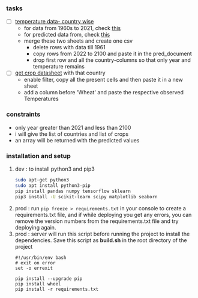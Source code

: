 ### tasks
- [ ] [temperature data- country wise](https://climateknowledgeportal.worldbank.org/download-data)
    - for data from 1960s to 2021, check [this](py/temp_prev_data.png)
    - for predicted data from, check [this](py/temp_pred_data.png)
    - merge these two sheets and create one csv
        - delete rows with data till 1961
        - copy rows from 2022 to 2100 and paste it in the pred_document
        - drop first row and all the country-columns so that only year and temperature remains
- [ ] [get crop datasheet](https://docs.google.com/spreadsheets/d/1qPP5FzFYa5JpMEu8WhVvxF2-kvKqf_0Qg7zEU55pdf0/edit#gid=441730022) with that country 
    - enable filter, copy all the present cells and then paste it in a new sheet
    - add a column before 'Wheat' and paste the respective observed Temperatures


### constraints
- only year greater than 2021 and less than 2100
- i will give the list of countries and list of crops 
- an array will be returned with the predicted values


### installation and setup
1.  dev : to install python3 and pip3
    ```sh
    sudo apt-get python3
    sudo apt install python3-pip
    pip install pandas numpy tensorflow sklearn
    pip3 install -U scikit-learn scipy matplotlib seaborn
    ```
1. prod : run `pip freeze > requirements.txt` in your console to create a requirements.txt file, and if while deploying you get any errors, you can remove the version numbers from the requirements.txt file and try deploying again.
1. prod : server will run this script before running the project to install the dependencies. Save this script as __build.sh__ in the root directory of the project
    ```
    #!/usr/bin/env bash
    # exit on error
    set -o errexit

    pip install --upgrade pip
    pip install wheel
    pip install -r requirements.txt
    ```